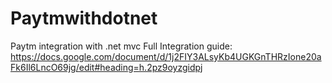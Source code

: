 # Paytmwithdotnet
Paytm integration with .net mvc
Full Integration guide:
https://docs.google.com/document/d/1j2FIY3ALsyKb4UGKGnTHRzIone20aFk6Il6LncO69jg/edit#heading=h.2pz9oyzgidpj
